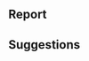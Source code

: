 <!-- 

    The template below contains optional suggestions. If you cannot
    provide some information, simply omit it.

    Please state clearly in "Report" whether you are reporting a problem with the
    site (something does not show up in the search drop-down menu or a
    page is missing, for instance), documentation text or examples
    that are missing or should be improved or something else. Describe
    clearly the problem and the page where you found it. 
    
    If applicable, tell us in "Suggestions" what could be done to solve the problem, such
    as "Rephrase the description" or "Use an example program that
    actually runs".
    
    And delete this comment when you're done. Thanks!
    
-->


## Report


## Suggestions


